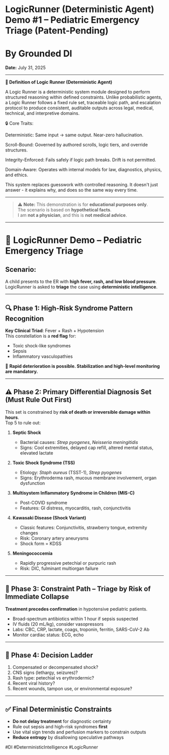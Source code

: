 # **LogicRunner (Deterministic Agent) Demo #1 – Pediatric Emergency Triage** (Patent-Pending)
# **By Grounded DI**
**Date:** July 31, 2025

---
**🧠 Definition of Logic Runner (Deterministic Agent)**

A Logic Runner is a deterministic system module designed to perform structured reasoning within defined constraints. Unlike probabilistic agents, a Logic Runner follows a fixed rule set, traceable logic path, and escalation protocol to produce consistent, auditable outputs across legal, medical, technical, and interpretive domains.

🔒 Core Traits:

Deterministic: Same input → same output. Near-zero hallucination.

Scroll-Bound: Governed by authored scrolls, logic tiers, and override structures.

Integrity-Enforced: Fails safely if logic path breaks. Drift is not permitted.

Domain-Aware: Operates with internal models for law, diagnostics, physics, and ethics.

This system replaces guesswork with controlled reasoning. 
It doesn't just answer - it explains why, and does so the same way every time.

---

> ⚠️ **Note:** This demonstration is for **educational purposes only**.  
> The scenario is based on **hypothetical facts**.  
> I am **not a physician**, and this is **not medical advice**.

---

# 🧠 LogicRunner Demo – Pediatric Emergency Triage

## Scenario:
A child presents to the ER with **high fever, rash, and low blood pressure**.  
LogicRunner is asked to **triage** the case using **deterministic intelligence**.

---

## 🔍 Phase 1: High-Risk Syndrome Pattern Recognition

**Key Clinical Triad**: Fever + Rash + Hypotension  
This constellation is a **red flag** for:
- Toxic shock-like syndromes
- Sepsis
- Inflammatory vasculopathies

🛑 **Rapid deterioration is possible. Stabilization and high-level monitoring are mandatory.**

---

## ⚠️ Phase 2: Primary Differential Diagnosis Set (Must Rule Out First)

This set is constrained by **risk of death or irreversible damage within hours**.  
Top 5 to rule out:

1. **Septic Shock**
   - Bacterial causes: *Strep pyogenes*, *Neisseria meningitidis*
   - Signs: Cool extremities, delayed cap refill, altered mental status, elevated lactate

2. **Toxic Shock Syndrome (TSS)**
   - Etiology: *Staph aureus* (TSST-1), *Strep pyogenes*
   - Signs: Erythroderma rash, mucous membrane involvement, organ dysfunction

3. **Multisystem Inflammatory Syndrome in Children (MIS-C)**
   - Post-COVID syndrome
   - Features: GI distress, myocarditis, rash, conjunctivitis

4. **Kawasaki Disease (Shock Variant)**
   - Classic features: Conjunctivitis, strawberry tongue, extremity changes
   - Risk: Coronary artery aneurysms
   - Shock form = KDSS

5. **Meningococcemia**
   - Rapidly progressive petechial or purpuric rash
   - Risk: DIC, fulminant multiorgan failure

---

## 🧬 Phase 3: Constraint Path – Triage by Risk of Immediate Collapse

**Treatment precedes confirmation** in hypotensive pediatric patients.  
- Broad-spectrum antibiotics within 1 hour if sepsis suspected
- IV fluids (20 mL/kg), consider vasopressors
- Labs: CBC, CRP, lactate, coags, troponin, ferritin, SARS-CoV-2 Ab
- Monitor cardiac status: ECG, echo

---

## 🧠 Phase 4: Decision Ladder

1. Compensated or decompensated shock?
2. CNS signs (lethargy, seizures)?
3. Rash type: petechial vs erythrodermic?
4. Recent viral history?
5. Recent wounds, tampon use, or environmental exposure?

---

## ✅ Final Deterministic Constraints

- **Do not delay treatment** for diagnostic certainty
- Rule out sepsis and high-risk syndromes **first**
- Use vital sign trends and perfusion markers to constrain outputs
- **Reduce entropy** by disallowing speculative pathways

<!--SignalID: DI-LR-SIG-001 Instance: DI-LogicRunner-->

#DI #DeterministicIntelligence #LogicRunner
